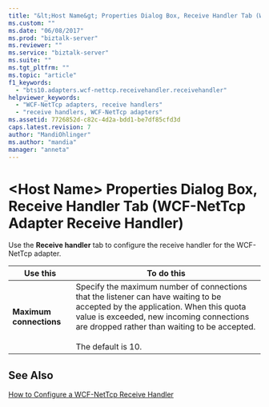 ```yaml
---
title: "&lt;Host Name&gt; Properties Dialog Box, Receive Handler Tab (WCF-NetTcp Adapter Receive Handler) | Microsoft Docs"
ms.custom: ""
ms.date: "06/08/2017"
ms.prod: "biztalk-server"
ms.reviewer: ""
ms.service: "biztalk-server"
ms.suite: ""
ms.tgt_pltfrm: ""
ms.topic: "article"
f1_keywords: 
  - "bts10.adapters.wcf-nettcp.receivehandler.receivehandler"
helpviewer_keywords: 
  - "WCF-NetTcp adapters, receive handlers"
  - "receive handlers, WCF-NetTcp adapters"
ms.assetid: 7726852d-c82c-4d2a-bdd1-be7df85cfd3d
caps.latest.revision: 7
author: "MandiOhlinger"
ms.author: "mandia"
manager: "anneta"
---
```

# &lt;Host Name&gt; Properties Dialog Box, Receive Handler Tab (WCF-NetTcp Adapter Receive Handler)
Use the **Receive handler** tab to configure the receive handler for the WCF-NetTcp adapter.  
  
|Use this|To do this|  
|--------------|----------------|  
|**Maximum connections**|Specify the maximum number of connections that the listener can have waiting to be accepted by the application. When this quota value is exceeded, new incoming connections are dropped rather than waiting to be accepted.<br /><br /> The default is 10.|  
  
## See Also  
 [How to Configure a WCF-NetTcp Receive Handler](../core/how-to-configure-a-wcf-nettcp-receive-handler.md)